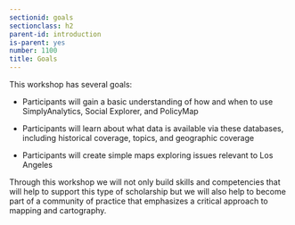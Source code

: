 ```yaml
---
sectionid: goals
sectionclass: h2
parent-id: introduction
is-parent: yes
number: 1100
title: Goals
---
```


This workshop has several goals:

* Participants will gain a basic understanding of how and when to use SimplyAnalytics, Social Explorer, and PolicyMap  

* Participants will learn about what data is available via these databases, including historical coverage, topics, and geographic coverage  

* Participants will create simple maps exploring issues relevant to Los Angeles


Through this workshop we will not only build skills and competencies that will help to support this type of scholarship but we will also help to become part of a community of practice that emphasizes a critical approach to mapping and cartography. 
 


